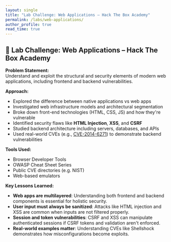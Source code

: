 ```yaml
---
layout: single
title: "Lab Challenge: Web Applications – Hack The Box Academy"
permalink: /labs/web-applications/
author_profile: true
read_time: true
---
```


## 🧪 Lab Challenge: Web Applications – Hack The Box Academy

**Problem Statement:**  
Understand and exploit the structural and security elements of modern web applications, including frontend and backend vulnerabilities.

**Approach:**  
- Explored the difference between native applications vs web apps  
- Investigated web infrastructure models and architectural segmentation  
- Broke down front-end technologies (HTML, CSS, JS) and how they're vulnerable  
- Identified security flaws like **HTML Injection**, **XSS**, and **CSRF**  
- Studied backend architecture including servers, databases, and APIs  
- Used real-world CVEs (e.g., [CVE-2014-6271](https://nvd.nist.gov/vuln/detail/cve-2014-6271)) to demonstrate backend vulnerabilities

**Tools Used:**  
- Browser Developer Tools  
- OWASP Cheat Sheet Series  
- Public CVE directories (e.g. NIST)  
- Web-based emulators


**Key Lessons Learned:**  
- **Web apps are multilayered**: Understanding both frontend and backend components is essential for holistic security.  
- **User input must always be sanitized**: Attacks like HTML injection and XSS are common when inputs are not filtered properly.  
- **Session and token vulnerabilities**: CSRF and XSS can manipulate authenticated sessions if CSRF tokens and validation aren't enforced.  
- **Real-world examples matter**: Understanding CVEs like Shellshock demonstrates how misconfigurations become exploits.


